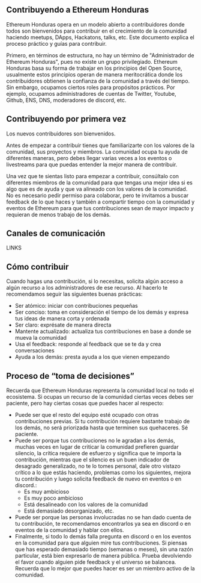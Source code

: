 ## Contribuyendo a Ethereum Honduras

Ethereum Honduras opera en un modelo abierto a contribuidores donde todos son bienvenidos para contribuir en el crecimiento de la comunidad haciendo meetups, DApps, Hackatons, talks, etc. Este documento explica el proceso práctico y guías para contribuir.

Primero, en términos de estructura, no hay un término de "Administrador de Ethereum Honduras", pues no existe un grupo privilegiado. Ethereum Honduras basa su forma de trabajar en los principios del Open Source, usualmente estos principios operan de manera meritocrática donde los contribuidores obtienen la confianza de la comunidad a través del tiempo. Sin embargo, ocupamos ciertos roles para propósitos prácticos. Por ejemplo, ocupamos administradores de cuentas de Twitter, Youtube, Github, ENS, DNS, moderadores de discord, etc. 

## Contribuyendo por primera vez

Los nuevos contribuidores son bienvenidos. 

Antes de empezar a contribuir tienes que familiarizarte con los valores de la comunidad, sus proyectos y miembros. La comunidad ocupa tu ayuda de diferentes maneras, pero debes llegar varias veces a los eventos o livestreams para que puedas entender la mejor manera de contribuir. 

Una vez que te sientas listo para empezar a contribuir, consúltalo con diferentes miembros de la comunidad para que tengas una mejor idea si es algo que es de ayuda y que va alineado con los valores de la comunidad. No es necesario pedir permiso para colaborar, pero te invitamos a buscar feedback de lo que haces y también a compartir tiempo con la comunidad y eventos de Ethereum para que tus contribuciones sean de mayor impacto y requieran de menos trabajo de los demás.

## Canales de comunicación
LINKS

## Cómo contribuir

Cuando hagas una contribución, si lo necesitas, solicita algún acceso a algún recurso a los administradores de ese recurso. Al hacerlo te recomendamos seguir las siguientes buenas prácticas: 

* Ser atómico: iniciar con contribuciones pequeñas
* Ser conciso: toma en consideración el tiempo de los demás y expresa tus ideas de manera corta y ordenada
* Ser claro: exprésate de manera directa
* Mantente actualizado: actualiza tus contribuciones en base a donde se mueva la comunidad
* Usa el feedback: responde al feedback que se te da y crea conversaciones
* Ayuda a los demás: presta ayuda a los que vienen empezando

## Proceso de “toma de decisiones”

Recuerda que Ethereum Honduras representa la comunidad local no todo el ecosistema.
Si ocupas un recurso de la comunidad ciertas veces debes ser paciente, pero hay ciertas cosas que puedes hacer al respecto:

* Puede ser que el resto del equipo esté ocupado con otras contribuciones previas. Si tu contribución requiere bastante trabajo de los demás, no será priorizada hasta que terminen sus quehaceres. Sé paciente.
* Puede ser porque tus contribuciones no le agradan a los demás, muchas veces en lugar de criticar la comunidad prefieren guardar silencio, la crítica requiere de esfuerzo y significa que te importa la contribución, mientras que el silencio es un buen indicador de desagrado generalizado, no te lo tomes personal, dale otro vistazo crítico a lo que estás haciendo, problemas como los siguientes, mejora tu contribución y luego solicita feedback de nuevo en eventos o en discord.:
  * Es muy ambicioso
  * Es muy poco ambicioso
  * Está desalineado con los valores de la comunidad
  * Está demasiado desorganizado, etc.
* Puede ser porque las personas involucradas no se han dado cuenta de tu contribución, te recomendamos encontrarlos ya sea en discord o en eventos de la comunidad y hablar con ellos.
* Finalmente, si todo lo demás falla pregunta en discord o en los eventos en la comunidad para que alguien mire tus contribuciones. Si piensas que has esperado demasiado tiempo (semanas o meses), sin una razón particular, está bien expresarlo de manera pública. Prueba devolviendo el favor cuando alguien pide feedback y el universo se balancea.
Recuerda que lo mejor que puedes hacer es ser un miembro activo de la comunidad.

